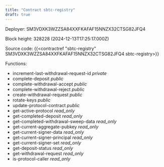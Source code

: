 ```yaml
---
title: "Contract sbtc-registry"
draft: true
---
```

Deployer: SM3VDXK3WZZSA84XXFKAFAF15NNZX32CTSG82JFQ4


 



Block height: 328228 (2024-12-13T17:25:17.000Z)

Source code: {{<contractref "sbtc-registry" SM3VDXK3WZZSA84XXFKAFAF15NNZX32CTSG82JFQ4 sbtc-registry>}}

Functions:

* increment-last-withdrawal-request-id _private_
* complete-deposit _public_
* complete-withdrawal-accept _public_
* complete-withdrawal-reject _public_
* create-withdrawal-request _public_
* rotate-keys _public_
* update-protocol-contract _public_
* get-active-protocol _read_only_
* get-completed-deposit _read_only_
* get-completed-withdrawal-sweep-data _read_only_
* get-current-aggregate-pubkey _read_only_
* get-current-signer-data _read_only_
* get-current-signer-principal _read_only_
* get-current-signer-set _read_only_
* get-deposit-status _read_only_
* get-withdrawal-request _read_only_
* is-protocol-caller _read_only_
